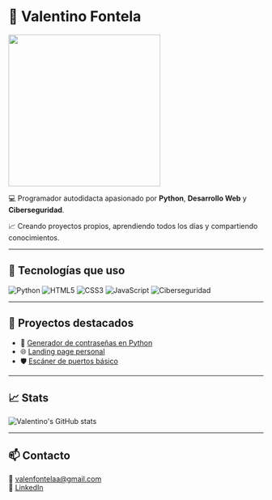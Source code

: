 # 🚀 Valentino Fontela

<img src="https://media.giphy.com/media/26tn33aiTi1jkl6H6/giphy.gif" width="300"/>

💻 Programador autodidacta apasionado por **Python**, **Desarrollo Web** y **Ciberseguridad**.

📈 Creando proyectos propios, aprendiendo todos los días y compartiendo conocimientos.

---

## 📌 Tecnologías que uso
![Python](https://img.shields.io/badge/Python-3776AB?style=for-the-badge&logo=python&logoColor=white)
![HTML5](https://img.shields.io/badge/HTML5-E34F26?style=for-the-badge&logo=html5&logoColor=white)
![CSS3](https://img.shields.io/badge/CSS3-1572B6?style=for-the-badge&logo=css3&logoColor=white)
![JavaScript](https://img.shields.io/badge/JavaScript-F7DF1E?style=for-the-badge&logo=javascript&logoColor=black)
![Ciberseguridad](https://img.shields.io/badge/Cybersecurity-00C7B7?style=for-the-badge&logo=hackaday&logoColor=white)

---

## 📂 Proyectos destacados
- 🔐 [Generador de contraseñas en Python](link_al_repo)
- 🌐 [Landing page personal](link_al_repo)
- 🛡️ [Escáner de puertos básico](link_al_repo)

---

## 📈 Stats

![Valentino's GitHub stats](https://github-readme-stats.vercel.app/api?username=valentinofontela&show_icons=true&theme=radical)

---

## 📫 Contacto
📧 valenfontelaa@gmail.com  
🔗 [LinkedIn](https://www.linkedin.com/in/valentino-fontela-527237300/)
